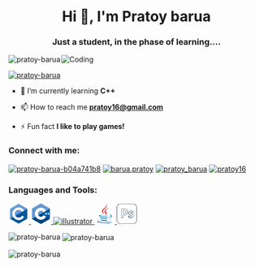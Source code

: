 <h1 align="center">Hi 👋, I'm Pratoy barua</h1>
<h3 align="center">Just a student, in the phase of learning....</h3>
<img align="right" alt="Coding" width="400" src="https://i.giphy.com/zOvBKUUEERdNm.webp">

<p align="left"> <img src="https://komarev.com/ghpvc/?username=pratoy-barua&label=Profile%20views&color=0e75b6&style=flat" alt="pratoy-barua" /> </p>

<p align="left"> <a href="https://github.com/ryo-ma/github-profile-trophy"><img src="https://github-profile-trophy.vercel.app/?username=pratoy-barua" alt="pratoy-barua" /></a> </p>

- 🌱 I’m currently learning **C++**

- 📫 How to reach me **pratoy16@gmail.com**

- ⚡ Fun fact **I like to play games!**

<h3 align="left">Connect with me:</h3>
<p align="left">
<a href="https://linkedin.com/in/pratoy-barua-b04a741b8" target="blank"><img align="center" src="https://raw.githubusercontent.com/rahuldkjain/github-profile-readme-generator/master/src/images/icons/Social/linked-in-alt.svg" alt="pratoy-barua-b04a741b8" height="30" width="40" /></a>
<a href="https://fb.com/barua.pratoy" target="blank"><img align="center" src="https://raw.githubusercontent.com/rahuldkjain/github-profile-readme-generator/master/src/images/icons/Social/facebook.svg" alt="barua.pratoy" height="30" width="40" /></a>
<a href="https://instagram.com/pratoy_barua" target="blank"><img align="center" src="https://raw.githubusercontent.com/rahuldkjain/github-profile-readme-generator/master/src/images/icons/Social/instagram.svg" alt="pratoy_barua" height="30" width="40" /></a>
<a href="https://www.hackerrank.com/pratoy16" target="blank"><img align="center" src="https://raw.githubusercontent.com/rahuldkjain/github-profile-readme-generator/master/src/images/icons/Social/hackerrank.svg" alt="pratoy16" height="30" width="40" /></a>
</p>

<h3 align="left">Languages and Tools:</h3>
<p align="left"> <a href="https://www.cprogramming.com/" target="_blank" rel="noreferrer"> <img src="https://raw.githubusercontent.com/devicons/devicon/master/icons/c/c-original.svg" alt="c" width="40" height="40"/> </a> <a href="https://www.w3schools.com/cpp/" target="_blank" rel="noreferrer"> <img src="https://raw.githubusercontent.com/devicons/devicon/master/icons/cplusplus/cplusplus-original.svg" alt="cplusplus" width="40" height="40"/> </a> <a href="https://www.adobe.com/in/products/illustrator.html" target="_blank" rel="noreferrer"> <img src="https://www.vectorlogo.zone/logos/adobe_illustrator/adobe_illustrator-icon.svg" alt="illustrator" width="40" height="40"/> </a> <a href="https://www.java.com" target="_blank" rel="noreferrer"> <img src="https://raw.githubusercontent.com/devicons/devicon/master/icons/java/java-original.svg" alt="java" width="40" height="40"/> </a> <a href="https://www.photoshop.com/en" target="_blank" rel="noreferrer"> <img src="https://raw.githubusercontent.com/devicons/devicon/master/icons/photoshop/photoshop-line.svg" alt="photoshop" width="40" height="40"/> </a> </p>

<p><img align="left" src="https://github-readme-stats.vercel.app/api/top-langs?username=pratoy-barua&show_icons=true&locale=en&layout=compact" alt="pratoy-barua" /></p>

<p>&nbsp;<img align="center" src="https://github-readme-stats.vercel.app/api?username=pratoy-barua&show_icons=true&locale=en" alt="pratoy-barua" /></p>

<p><img align="center" src="https://github-readme-streak-stats.herokuapp.com/?user=pratoy-barua&" alt="pratoy-barua" /></p>
